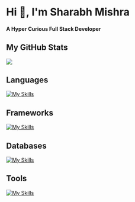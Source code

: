 <h1>Hi 👋, I'm Sharabh Mishra</h1>

<h4 >
  A Hyper Curious Full Stack Developer
</h4>

<h2>My GitHub Stats</h2>
<img src="https://github-readme-stats.vercel.app/api?username=sharabhh&show_icons=true&show=reviews,prs_merged,prs_merged_percentage&theme=dark" />

<h2>Languages</h2>

[![My Skills](https://skillicons.dev/icons?i=ts,js,bash,python,cpp,css,nodejs,prisma,redux,sass)](https://skillicons.dev)

<h2>Frameworks</h2>
  
[![My Skills](https://skillicons.dev/icons?i=react,express,fastapi,nextjs,tailwindcss)](https://skillicons.dev)

<h2>Databases</h2>
  
[![My Skills](https://skillicons.dev/icons?i=postgres,mongo)](https://skillicons.dev)

<h2>Tools</h2>
 
[![My Skills](https://skillicons.dev/icons?i=git,docker,linux,postman)](https://skillicons.dev)

